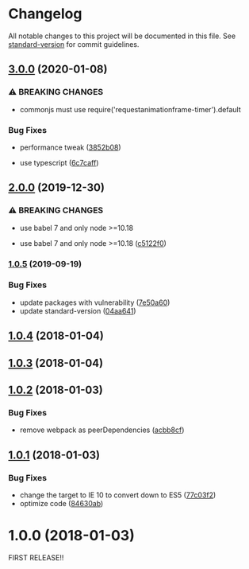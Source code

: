 # Changelog

All notable changes to this project will be documented in this file. See [standard-version](https://github.com/conventional-changelog/standard-version) for commit guidelines.

## [3.0.0](https://github.com/kambing86/requestanimationframe-timer/compare/v2.0.0...v3.0.0) (2020-01-08)


### ⚠ BREAKING CHANGES

* commonjs must use require('requestanimationframe-timer').default

### Bug Fixes

* performance tweak ([3852b08](https://github.com/kambing86/requestanimationframe-timer/commit/3852b089910afa74aecd439c08ab94f2db5b84d6))


* use typescript ([6c7caff](https://github.com/kambing86/requestanimationframe-timer/commit/6c7caff1a38c7fd5230b6aaca171fd3fd78f4182))

## [2.0.0](https://github.com/kambing86/requestanimationframe-timer/compare/v1.0.5...v2.0.0) (2019-12-30)


### ⚠ BREAKING CHANGES

* use babel 7 and only node >=10.18

* use babel 7 and only node >=10.18 ([c5122f0](https://github.com/kambing86/requestanimationframe-timer/commit/c5122f0974e68e60cbf310ef3679a087453da702))

### [1.0.5](https://github.com/kambing86/requestanimationframe-timer/compare/v1.0.4...v1.0.5) (2019-09-19)


### Bug Fixes

* update packages with vulnerability ([7e50a60](https://github.com/kambing86/requestanimationframe-timer/commit/7e50a60))
* update standard-version ([04aa641](https://github.com/kambing86/requestanimationframe-timer/commit/04aa641))

<a name="1.0.4"></a>
## [1.0.4](https://github.com/kambing86/requestanimationframe-timer/compare/v1.0.3...v1.0.4) (2018-01-04)



<a name="1.0.3"></a>
## [1.0.3](https://github.com/kambing86/requestanimationframe-timer/compare/v1.0.2...v1.0.3) (2018-01-04)



<a name="1.0.2"></a>
## [1.0.2](https://github.com/kambing86/requestanimationframe-timer/compare/v1.0.1...v1.0.2) (2018-01-03)


### Bug Fixes

* remove webpack as peerDependencies ([acbb8cf](https://github.com/kambing86/requestanimationframe-timer/commit/acbb8cf))



<a name="1.0.1"></a>
## [1.0.1](https://github.com/kambing86/requestanimationframe-timer/compare/v1.0.0...v1.0.1) (2018-01-03)


### Bug Fixes

* change the target to IE 10 to convert down to ES5 ([77c03f2](https://github.com/kambing86/requestanimationframe-timer/commit/77c03f2))
* optimize code ([84630ab](https://github.com/kambing86/requestanimationframe-timer/commit/84630ab))



<a name="1.0.0"></a>
# 1.0.0 (2018-01-03)

FIRST RELEASE!!
